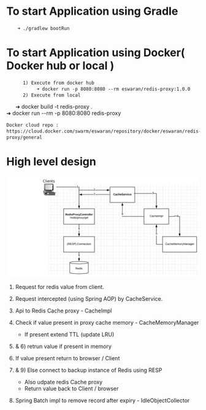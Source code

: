   # To start Application using Gradle
        ➜ ./gradlew bootRun
  # To start Application using Docker( Docker hub or local )
          1) Execute from docker hub
               ➜ docker run -p 8080:8080 --rm eswaran/redis-proxy:1.0.0
          2) Execute from local
            ➜ docker build -t redis-proxy .    
            ➜ docker run --rm -p 8080:8080 redis-proxy
          
    Docker cloud repo : https://cloud.docker.com/swarm/eswaran/repository/docker/eswaran/redis-proxy/general

# High level design 
  ![alt text](https://github.com/EswaranMuthu/redis-proxy/blob/master/redis-Proxy-Architecture.png)
  1) Request for redis value from client.
  2) Request intercepted (using Spring AOP) by CacheService.
  3) Api to Redis Cache proxy - CacheImpl 
  4) Check if value present in proxy cache memory - CacheMemoryManager
      - If present extend TTL (update LRU)
  5) & 6) retrun value if present in memory 
  7) If value present return to browser / Client
  8) & 9) Else connect to backup instance of Redis using RESP 
      - Also udpate redis Cache proxy 
      - Return value back to Client / browser  
      
  10) Spring Batch impl to remove record after expiry - IdleObjectCollector    
